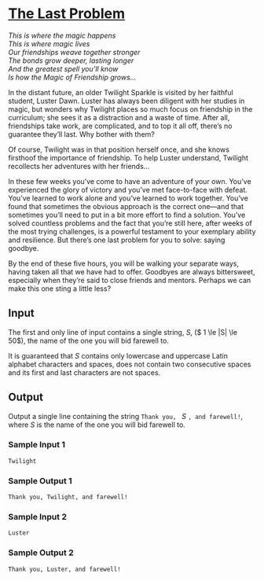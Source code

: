 # [The Last Problem](https://open.kattis.com/problems/thelastproblem)

_This is where the magic happens_\
_This is where magic lives_\
_Our friendships weave together stronger_\
_The bonds grow deeper, lasting longer_\
_And the greatest spell you’ll know_\
_Is how the Magic of Friendship grows..._

In the distant future, an older Twilight Sparkle is visited by her faithful
student, Luster Dawn.  Luster has always been diligent with her studies in
magic, but wonders why Twilight places so much focus on friendship in the
curriculum; she sees it as a distraction and a waste of time.  After all,
friendships take work, are complicated, and to top it all off, there’s no
guarantee they’ll last.  Why bother with them?

Of course, Twilight was in that position herself once, and she knows firsthoof
the importance of friendship.  To help Luster understand, Twilight recollects
her adventures with her friends...

In these few weeks you’ve come to have an adventure of your own.  You’ve
experienced the glory of victory and you’ve met face-to-face with defeat.
You’ve learned to work alone and you’ve learned to work together.  You’ve found
that sometimes the obvious approach is the correct one—and that sometimes you’ll
need to put in a bit more effort to find a solution.  You’ve solved countless
problems and the fact that you’re still here, after weeks of the most trying
challenges, is a powerful testament to your exemplary ability and resilience.
But there’s one last problem for you to solve: saying goodbye.

By the end of these five hours, you will be walking your separate ways, having
taken all that we have had to offer.  Goodbyes are always bittersweet,
especially when they’re said to close friends and mentors.
Perhaps we can make this one sting a little less?

## Input

The first and only line of input contains a single string, $S$,
($ 1 \le |S| \le 50$), the name of the one you will bid farewell to.

It is guaranteed that $S$ contains only lowercase and uppercase Latin alphabet
characters and spaces, does not contain two consecutive spaces and its first and
last characters are not spaces.

## Output

Output a single line containing the string `Thank you, ` $S$ `, and farewell!`,
where $S$ is the name of the one you will bid farewell to.

### Sample Input 1

```
Twilight
```

### Sample Output 1

```
Thank you, Twilight, and farewell!
```

### Sample Input 2

```
Luster
```

### Sample Output 2

```
Thank you, Luster, and farewell!
```
